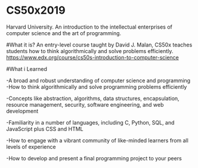 # CS50x2019
Harvard University. An introduction to the intellectual enterprises of computer science and the art of programming.

#What it is?
An entry-level course taught by David J. Malan, CS50x teaches students how to think algorithmically and solve problems efficiently.
https://www.edx.org/course/cs50s-introduction-to-computer-science

#What i Learned

-A broad and robust understanding of computer science and programming
-How to think algorithmically and solve programming problems efficiently

-Concepts like abstraction, algorithms, data structures, encapsulation, resource management, security, software engineering, and web development

-Familiarity in a number of languages, including C, Python, SQL, and JavaScript plus CSS and HTML

-How to engage with a vibrant community of like-minded learners from all levels of experience

-How to develop and present a final programming project to your peers
